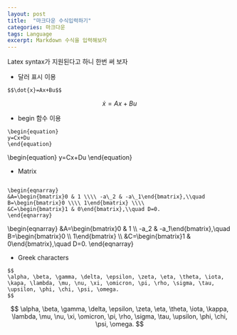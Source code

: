 ```yaml
---
layout: post
title:  "마크다운 수식입력하기"
categories: 마크다운
tags: Language
excerpt: Markdown 수식을 입력해보자
---
```


Latex syntax가 지원된다고 하니 한번 써 보자

* 달러 표시 이용

~~~~
$$\dot{x}=Ax+Bu$$
~~~~

$$ 
\dot{x}=Ax+Bu
$$

* begin 함수 이용

~~~~
\begin{equation}
y=Cx+Du
\end{equation}
~~~~

\begin{equation}
y=Cx+Du
\end{equation}

* Matrix

~~~~

\begin{eqnarray}
&A=\begin{bmatrix}0 & 1 \\\\ -a\_2 & -a\_1\end{bmatrix},\\quad B=\begin{bmatrix}0 \\\\ 1\end{bmatrix} \\\\
&C=\begin{bmatrix}1 & 0\end{bmatrix},\\quad D=0.
\end{eqnarray}

~~~~

\begin{eqnarray}
&A=\begin{bmatrix}0 & 1 \\\\ -a\_2 & -a\_1\end{bmatrix},\\quad B=\begin{bmatrix}0 \\\\ 1\end{bmatrix} \\\\
&C=\begin{bmatrix}1 & 0\end{bmatrix},\\quad D=0.
\end{eqnarray}


* Greek characters

~~~~
$$
\alpha, \beta, \gamma, \delta, \epsilon, \zeta, \eta, \theta, \iota, \kapa, \lambda, \mu, \nu, \xi, \omicron, \pi, \rho, \sigma, \tau, \upsilon, \phi, \chi, \psi, \omega.
$$
~~~~

$$
\alpha, \beta, \gamma, \delta, \epsilon, \zeta, \eta, \theta, \iota, \kappa, \lambda, \mu, \nu, \xi, \omicron, \pi, \rho, \sigma, \tau, \upsilon, \phi, \chi, \psi, \omega.
$$
